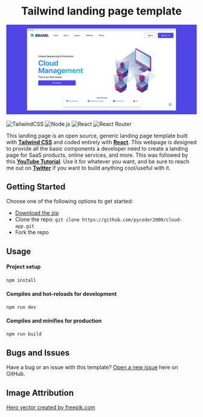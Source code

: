 <h1 align="center">
  Tailwind landing page template
</h1>

![Simple TailwindCSS template preview](https://github.com/pycoder2000/cloud-app/blob/main/src/assets/images/Mock.png?raw=true)

<div align=justified>

![TailwindCSS](https://img.shields.io/badge/tailwindcss-%2338B2AC.svg?style=for-the-badge&logo=tailwind-css&logoColor=white) ![Node.js](https://img.shields.io/badge/Node.js-339933.svg?style=for-the-badge&logo=nodedotjs&logoColor=white) ![React](https://img.shields.io/badge/react-%2320232a.svg?style=for-the-badge&logo=react) ![React Router](https://img.shields.io/badge/React_Router-CA4245?style=for-the-badge&logo=react-router&logoColor=white)

This landing page is an open source, generic landing page template built with **[Tailwind CSS](https://tailwindcss.com/)** and coded entirely with **[React](https://reactjs.org/)**. This webpage is designed to provide all the basic components a developer need to create a landing page for SaaS products, online services, and more. This was followed by this **[YouTube Tutorial](https://www.youtube.com/watch?v=TVQnhcVFTVs)**. Use it for whatever you want, and be sure to reach me out on **[Twitter](https://twitter.com/lone_Musk)** if you want to build anything cool/useful with it.

</div>

## Getting Started

Choose one of the following options to get started:
* [Download the zip](https://github.com/pycoder2000/cloud-app/archive/refs/heads/main.zip)
* Clone the repo: `git clone https://github.com/pycoder2000/cloud-app.git`
* Fork the repo

## Usage

#### Project setup
```
npm install
```

#### Compiles and hot-reloads for development
```
npm run dev
```

#### Compiles and minifies for production
```
npm run build
```

## Bugs and Issues

Have a bug or an issue with this template? [Open a new issue](https://github.com/pycoder2000/cloud-app/issues/new) here on GitHub.

## Image Attribution

[Hero vector created by freepik.com](https://www.freepik.com/free-vector/isometric-education-illustration_3940819.htm#page=1&query=isometric%20plane&position=1)
